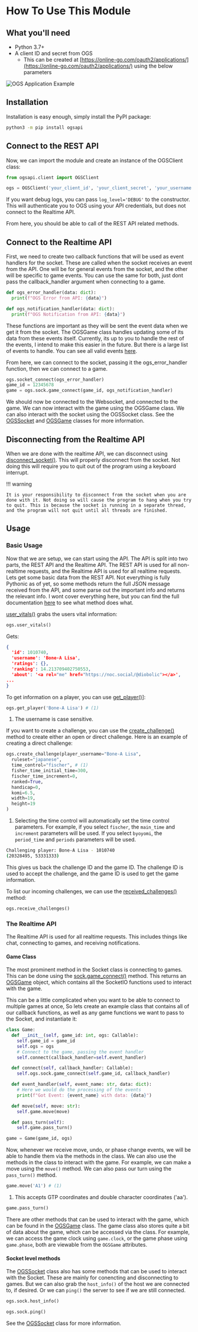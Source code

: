 # How To Use This Module

## What you'll need

- Python 3.7+
- A client ID and secret from OGS
  - This can be created at [https://online-go.com/oauth2/applications/](https://online-go.com/oauth2/applications/) using the below parameters

![OGS Application Example](imgs/ogs-application.png)

## Installation

Installation is easy enough, simply install the PyPI package:

```bash
python3 -m pip install ogsapi
```

## Connect to the REST API

Now, we can import the module and create an instance of the OGSClient class:

```python
from ogsapi.client import OGSClient

ogs = OGSClient('your_client_id', 'your_client_secret', 'your_username', 'your_password')
```
If you want debug logs, you can pass `log_level='DEBUG'` to the constructor. This will authenticate you to OGS using your API credentials, but does not connect to the Realtime API.

From here, you should be able to call of the REST API related methods.

## Connect to the Realtime API

First, we need to create two callback functions that will be used as event handlers for the socket. These are called when the socket receives an event from the API. One will be for general events from the socket, and the other will be specific to game events. You can use the same for both, just dont pass the callback_handler argument when connecting to a game.

```python
def ogs_error_handler(data: dict):
  print(f"OGS Error from API: {data}")

def ogs_notification_handler(data: dict):
  print(f"OGS Notification from API: {data}")
```

These functions are important as they will be sent the event data when we get it from the socket. The OGSGame class handles updating some of its data from these events itself. Currently, its up to you to handle the rest of the events, I intend to make this easier in the future. But there is a large list of events to handle. You can see all valid events [here](https://docs.online-go.com/goban/modules/protocol.html).

From here, we can connect to the socket, passing it the ogs_error_handler function, then we can connect to a game.

```python
ogs.socket_connect(ogs_error_handler)
game_id = 12345678
game = ogs.sock.game_connect(game_id, ogs_notification_handler)
```

We should now be connected to the Websocket, and connected to the game. We can now interact with the game using the OGSGame class. We can also interact with the socket using the OGSSocket class. See the [OGSSocket](/api/#src.ogsapi.ogssocket.OGSSocket) and [OGSGame](/api/#src.ogsapi.ogsgame.OGSGame) classes for more information.

## Disconnecting from the Realtime API

When we are done with the realtime API, we can disconnect using [disconnect_socket()](/api/#src.ogsapi.client.OGSClient.disconnect_socket). This will properly disconnect from the socket. Not doing this will require you to quit out of the program using a keyboard interrupt.

!!! warning

    It is your responsibility to disconnect from the socket when you are done with it. Not doing so will cause the program to hang when you try to quit. This is because the socket is running in a separate thread, and the program will not quit until all threads are finished.

## Usage

### Basic Usage

Now that we are setup, we can start using the API. The API is split into two parts, the REST API and the Realtime API. The REST API is used for all non-realtime requests, and the Realtime API is used for all realtime requests. Lets get some basic data from the REST API. Not everything is fully Pythonic as of yet, so some methods return the full JSON message received from the API, and some parse out the important info and returns the relevant info. I wont cover everything here, but you can find the full documentation [here](/api/) to see what method does what.

[user_vitals()](/api/#src.ogsapi.client.OGSClient.user_vitals) grabs the users vital information:

```python
ogs.user_vitals()
```
Gets:
```json
{
  'id': 1010740, 
  'username': 'Bone-A Lisa', 
  'ratings': {}, 
  'ranking': 14.213709402750553, 
  'about': '<a rel="me" href="https://noc.social/@diobolic"></a>', 
...
}
```

To get information on a player, you can use [get_player()](/api/#src.ogsapi.client.OGSClient.get_player)]:

```python
ogs.get_player('Bone-A Lisa') # (1)
```

1. The username is case sensitive.

If you want to create a challenge, you can use the [create_challenge()](/api/#src.ogsapi.client.OGSClient.create_challenge) method to create either an open or direct challenge. Here is an example of creating a direct challenge:

```python
ogs.create_challenge(player_username="Bone-A Lisa", 
  ruleset="japanese", 
  time_control="fischer", # (1)
  fisher_time_initial_time=300, 
  fischer_time_increment=0, 
  ranked=True, 
  handicap=0, 
  komi=6.5, 
  width=19, 
  height=19
)
```

1. Selecting the time control will automatically set the time control parameters. For example, if you select `fischer`, the `main_time` and `increment` parameters will be used. If you select `byoyomi`, the `period_time` and `periods` parameters will be used.

```bash
Challenging player: Bone-A Lisa - 1010740
(20328495, 53331333)
```

This gives us back the challenge ID and the game ID. The challenge ID is used to accept the challenge, and the game ID is used to get the game information.

To list our incoming challenges, we can use the [received_challenges()](/api/#src.ogsapi.client.OGSClient.received_challenges) method:

```python
ogs.receive_challenges()
```

### The Realtime API

The Realtime API is used for all realtime requests. This includes things like chat, connecting to games, and receiving notifications.

#### Game Class

The most prominent method in the Socket class is connecting to games. This can be done using the [sock.game_connect()](/api/#src.ogsapi.ogssocket.OGSSocket.game_connect) method. This returns an [OGSGame](/api/#src.ogsapi.ogsgame.OGSGame) object, which contains all the SocketIO functions used to interact with the game. 


This can be a little complicated when you want to be able to connect to multiple games at once, So lets create an example class that contains all of our callback functions, as well as any game functions we want to pass to the Socket, and instantiate it:

```python
class Game:
  def __init__(self, game_id: int, ogs: Callable):
    self.game_id = game_id
    self.ogs = ogs
    # Connect to the game, passing the event handler
    self.connect(callback_handler=self.event_handler)

  def connect(self, callback_handler: Callable):
    self.ogs.sock.game_connect(self.game_id, callback_handler)

  def event_handler(self, event_name: str, data: dict):
    # Here we would do the processing of the events
    print(f"Got Event: {event_name} with data: {data}") 

  def move(self, move: str):
    self.game.move(move)

  def pass_turn(self):
    self.game.pass_turn()

game = Game(game_id, ogs)
```

Now, whenever we receive move, undo, or phase change events, we will be able to handle them via the methods in the class. We can also use the methods in the class to interact with the game. For example, we can make a move using the `move()` method. We can also pass our turn using the `pass_turn()` method.

```python
game.move('A1') # (1)
```

1. This accepts GTP coordinates and double character coordinates ('aa').

```python
game.pass_turn()
```

There are other methods that can be used to interact with the game, which can be found in the [OGSGame](/api/#src.ogsapi.ogsgame.OGSGame) class. The game class also stores quite a bit of data about the game, which can be accessed via the class. For example, we can access the game clock using `game.clock`, or the game phase using `game.phase`, both are viewable from the `OGSGame` attributes.

#### Socket level methods

The [OGSSocket](/api/#src.ogsapi.ogssocket.OGSSocket) class also has some methods that can be used to interact with the Socket. These are mainly for conencting and disconnecting to games. But we can also grab the `host_info()` of the host we are connected to, if desired. Or we can `ping()` the server to see if we are still connected.

```python
ogs.sock.host_info()
```

```python
ogs.sock.ping()
```

See the [OGSSocket](/api/#src.ogsapi.ogssocket.OGSSocket) class for more information.



